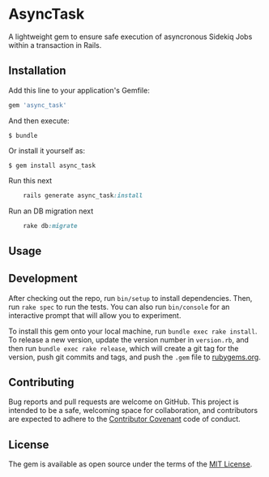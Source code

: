 # AsyncTask

A lightweight gem to ensure safe execution of asyncronous Sidekiq Jobs within a transaction in Rails. 

## Installation

Add this line to your application's Gemfile:

```ruby
gem 'async_task'
```

And then execute:

    $ bundle

Or install it yourself as:

    $ gem install async_task

Run this next 
```ruby
    rails generate async_task:install
```
Run an DB migration next
```ruby
    rake db:migrate
```

## Usage



## Development

After checking out the repo, run `bin/setup` to install dependencies. Then, run `rake spec` to run the tests. You can also run `bin/console` for an interactive prompt that will allow you to experiment.

To install this gem onto your local machine, run `bundle exec rake install`. To release a new version, update the version number in `version.rb`, and then run `bundle exec rake release`, which will create a git tag for the version, push git commits and tags, and push the `.gem` file to [rubygems.org](https://rubygems.org).

## Contributing

Bug reports and pull requests are welcome on GitHub. This project is intended to be a safe, welcoming space for collaboration, and contributors are expected to adhere to the [Contributor Covenant](contributor-covenant.org) code of conduct.


## License

The gem is available as open source under the terms of the [MIT License](http://opensource.org/licenses/MIT).


